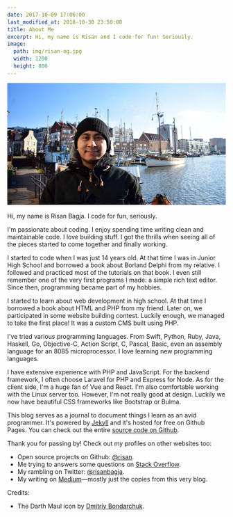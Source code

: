 ```yaml
---
date: 2017-10-09 17:06:00
last_modified_at: 2018-10-30 23:50:00
title: About Me
excerpt: Hi, my name is Risan and I code for fun! Seriously.
image:
  path: img/risan-og.jpg
  width: 1200
  height: 800
---
```

![Hi, my name is Risan!](img/risan.jpg)

Hi, my name is Risan Bagja. I code for fun, seriously.

I'm passionate about coding. I enjoy spending time writing clean and maintainable code. I love building stuff. I got the thrills when seeing all of the pieces started to come together and finally working.

I started to code when I was just 14 years old. At that time I was in Junior High School and borrowed a book about Borland Delphi from my relative. I followed and practiced most of the tutorials on that book. I even still remember one of the very first programs I made: a simple rich text editor. Since then, programming became part of my hobbies.

I started to learn about web development in high school. At that time I borrowed a book about HTML and PHP from my friend. Later on, we participated in some website building contest. Luckily enough, we managed to take the first place! It was a custom CMS built using PHP.

I've tried various programming languages. From Swift, Python, Ruby, Java, Haskell, Go, Objective-C, Action Script, C, Pascal, Basic, even an assembly language for an 8085 microprocessor. I love learning new programming languages.

I have extensive experience with PHP and JavaScript. For the backend framework, I often choose Laravel for PHP and Express for Node. As for the client side, I'm a huge fan of Vue and React. I'm also comfortable working with the Linux server too. However, I'm not really good at design. Luckily we now have beautiful CSS frameworks like Bootstrap or Bulma.

This blog serves as a journal to document things I learn as an avid programmer. It's powered by [Jekyll](https://jekyllrb.com) and it's hosted for free on Github Pages. You can check out the entire [source code on Github](https://github.com/risan/blog).

Thank you for passing by! Check out my profiles on other websites too:

* Open source projects on Github: [@risan](https://github.com/risan).
* Me trying to answers some questions on [Stack Overflow](https://stackoverflow.com/users/5138222).
* My rambling on Twitter: [@risanbagja](https://twitter.com/risanbagja).
* My writing on [Medium](https://medium.com/risan)—mostly just the copies from this very blog.

Credits:

* The Darth Maul icon by [Dmitriy Bondarchuk](https://iconscout.com/contributors/dmitriy-bondarchuk).
